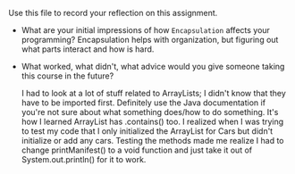 Use this file to record your reflection on this assignment.

- What are your initial impressions of how `Encapsulation` affects your programming?
    Encapsulation helps with organization, but figuring out what parts interact and how is hard.

- What worked, what didn't, what advice would you give someone taking this course in the future?

    I had to look at a lot of stuff related to ArrayLists; I didn't know that they have to be imported first. Definitely use the Java documentation if you're not sure about what something does/how to do something. It's how I learned ArrayList has .contains() too.
    I realized when I was trying to test my code that I only initialized the ArrayList for Cars but didn't initialize or add any cars. Testing the methods made me realize I had to change printManifest() to a void function and just take it out of System.out.println() for it to work.
